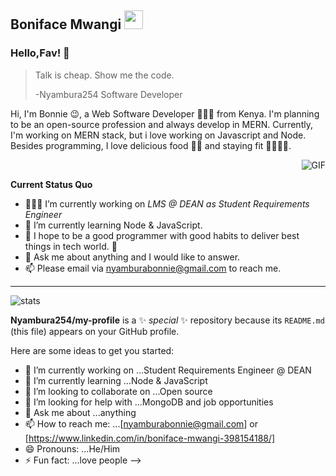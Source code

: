 
## Boniface Mwangi <img src="https://gitee.com/Nyambura254/PicCloud/raw/master/img/Mario_Hello_Big.gif" width="30px">

### Hello,Fav! 👋

> Talk is cheap. Show me the code.
>
> -Nyambura254 Software Developer

Hi, I'm Bonnie 😉, a Web Software Developer 👨🏻‍💻 from Kenya. I'm planning to be an open-source profession and always develop in MERN. Currently, I'm working on MERN stack, but i love working on Javascript and Node. Besides programming, I love delicious food 🌮🍣 and staying fit ⛹️‍🏋🏼‍♂️.

​	<img align="right" alt="GIF" src="https://media.giphy.com/media/iIqmM5tTjmpOB9mpbn/giphy.gif" />

**Current Status Quo**

* 👨🏻‍💻 I’m currently working on *LMS @ DEAN as Student Requirements Engineer*
* 🌱 I’m currently learning Node & JavaScript.
* 🤔  I hope to be a good programmer with good habits to deliver best things in tech world. 🐧
* 💬 Ask me about anything and I would like to answer.
* 📫 Please email via [nyamburabonnie@gmail.com](nyamburabonnie@gmail.com) to reach me.



---



![stats](https://github-readme-stats.vercel.app/api?username=Nyambura254&show_icons=true&hide_border=true)


**Nyambura254/my-profile** is a ✨ _special_ ✨ repository because its `README.md` (this file) appears on your GitHub profile.

Here are some ideas to get you started:

- 🔭 I’m currently working on ...Student Requirements Engineer @ DEAN
- 🌱 I’m currently learning ...Node & JavaScript
- 👯 I’m looking to collaborate on ...Open source
- 🤔 I’m looking for help with ...MongoDB and job opportunities
- 💬 Ask me about ...anything
- 📫 How to reach me: ...[nyamburabonnie@gmail.com] or [https://www.linkedin.com/in/boniface-mwangi-398154188/]
- 😄 Pronouns: ...He/Him
- ⚡ Fun fact: ...love people
-->
